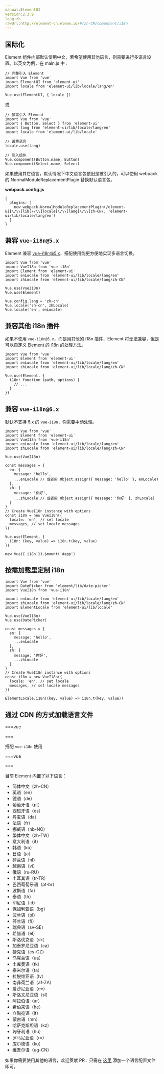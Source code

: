 ```yaml
---
manual:ElementUI
version:2.3.9
lang:zh
rawUrl:http://element-cn.eleme.io/#/zh-CN/component/i18n
---
```



##  国际化<a name="guo-ji-hua"></a>


Element 组件内部默认使用中文，若希望使用其他语言，则需要进行多语言设置。以英文为例，在 main.js 中：


```
// 完整引入 Element
import Vue from 'vue'
import ElementUI from 'element-ui'
import locale from 'element-ui/lib/locale/lang/en'

Vue.use(ElementUI, { locale })

```


或


```
// 按需引入 Element
import Vue from 'vue'
import { Button, Select } from 'element-ui'
import lang from 'element-ui/lib/locale/lang/en'
import locale from 'element-ui/lib/locale'

// 设置语言
locale.use(lang)

// 引入组件
Vue.component(Button.name, Button)
Vue.component(Select.name, Select)

```


如果使用其它语言，默认情况下中文语言包依旧是被引入的，可以使用 webpack 的 NormalModuleReplacementPlugin 替换默认语言包。



**webpack.config.js**


```
{
  plugins: [
    new webpack.NormalModuleReplacementPlugin(/element-ui[\/\\]lib[\/\\]locale[\/\\]lang[\/\\]zh-CN/, 'element-ui/lib/locale/lang/en')
  ]
}

```

##  兼容 `vue-i18n@5.x`<a name="jian-rong"></a>


Element 兼容 [vue-i18n@5.x](%1458 "")，搭配使用能更方便地实现多语言切换。


```
import Vue from 'vue'
import VueI18n from 'vue-i18n'
import Element from 'element-ui'
import enLocale from 'element-ui/lib/locale/lang/en'
import zhLocale from 'element-ui/lib/locale/lang/zh-CN'

Vue.use(VueI18n)
Vue.use(Element)

Vue.config.lang = 'zh-cn'
Vue.locale('zh-cn', zhLocale)
Vue.locale('en', enLocale)

```

##  兼容其他 i18n 插件<a name="jian-rong-qi-ta-i18n-cha-jian"></a>


如果不使用 `vue-i18n@5.x`，而是用其他的 i18n 插件，Element 将无法兼容，但是可以自定义 Element 的 i18n 的处理方法。


```
import Vue from 'vue'
import Element from 'element-ui'
import enLocale from 'element-ui/lib/locale/lang/en'
import zhLocale from 'element-ui/lib/locale/lang/zh-CN'

Vue.use(Element, {
  i18n: function (path, options) {
    // ...
  }
})

```

##  兼容 `vue-i18n@6.x`<a name="jian-rong-2"></a>


默认不支持 6.x 的 `vue-i18n`，你需要手动处理。


```
import Vue from 'vue'
import Element from 'element-ui'
import VueI18n from 'vue-i18n'
import enLocale from 'element-ui/lib/locale/lang/en'
import zhLocale from 'element-ui/lib/locale/lang/zh-CN'

Vue.use(VueI18n)

const messages = {
  en: {
    message: 'hello',
    ...enLocale // 或者用 Object.assign({ message: 'hello' }, enLocale)
  },
  zh: {
    message: '你好',
    ...zhLocale // 或者用 Object.assign({ message: '你好' }, zhLocale)
  }
}
// Create VueI18n instance with options
const i18n = new VueI18n({
  locale: 'en', // set locale
  messages, // set locale messages
})

Vue.use(Element, {
  i18n: (key, value) => i18n.t(key, value)
})

new Vue({ i18n }).$mount('#app')

```

##  按需加载里定制 i18n<a name="an-xu-jia-zai-li-ding-zhi-i18n"></a>

```
import Vue from 'vue'
import DatePicker from 'element/lib/date-picker'
import VueI18n from 'vue-i18n'

import enLocale from 'element-ui/lib/locale/lang/en'
import zhLocale from 'element-ui/lib/locale/lang/zh-CN'
import ElementLocale from 'element-ui/lib/locale'

Vue.use(VueI18n)
Vue.use(DatePicker)

const messages = {
  en: {
    message: 'hello',
    ...enLocale
  },
  zh: {
    message: '你好',
    ...zhLocale
  }
}
// Create VueI18n instance with options
const i18n = new VueI18n({
  locale: 'en', // set locale
  messages, // set locale messages
})

ElementLocale.i18n((key, value) => i18n.t(key, value))

```

##  通过 CDN 的方式加载语言文件<a name="tong-guo-cdn-de-fang-shi-jia-zai-yu-yan-wen-jian"></a>
===vue
<template>
<script src="//unpkg.com/vue"></script>
<script src="//unpkg.com/element-ui"></script>
<script src="//unpkg.com/element-ui/lib/umd/locale/en.js"></script>
</template>


<script>
  ELEMENT.locale(ELEMENT.lang.en)
</script>


===


搭配 `vue-i18n` 使用

===vue
<template>
<script src="//unpkg.com/vue"></script>
<script src="//unpkg.com/vue-i18n/dist/vue-i18n.js"></script>
<script src="//unpkg.com/element-ui"></script>
<script src="//unpkg.com/element-ui/lib/umd/locale/zh-CN.js"></script>
<script src="//unpkg.com/element-ui/lib/umd/locale/en.js"></script>
</template>


<script>
  Vue.locale('en', ELEMENT.lang.en)
  Vue.locale('zh-cn', ELEMENT.lang.zhCN)
</script>


===


目前 Element 内置了以下语言：


* 简体中文（zh-CN）
* 英语（en）
* 德语（de）
* 葡萄牙语（pt）
* 西班牙语（es）
* 丹麦语（da）
* 法语（fr）
* 挪威语（nb-NO）
* 繁体中文（zh-TW）
* 意大利语（it）
* 韩语（ko）
* 日语（ja）
* 荷兰语（nl）
* 越南语（vi）
* 俄语（ru-RU）
* 土耳其语（tr-TR）
* 巴西葡萄牙语（pt-br）
* 波斯语（fa）
* 泰语（th）
* 印尼语（id）
* 保加利亚语（bg）
* 波兰语（pl）
* 芬兰语（fi）
* 瑞典语（sv-SE）
* 希腊语（el）
* 斯洛伐克语（sk）
* 加泰罗尼亚语（ca）
* 捷克语（cs-CZ）
* 乌克兰语（ua）
* 土库曼语（tk）
* 泰米尔语（ta）
* 拉脱维亚语（lv）
* 南非荷兰语（af-ZA）
* 爱沙尼亚语（ee）
* 斯洛文尼亚语（sl）
* 阿拉伯语（ar）
* 希伯来语（he）
* 立陶宛语（lt）
* 蒙古语（mn）
* 哈萨克斯坦语（kz）
* 匈牙利语（hu）
* 罗马尼亚语（ro）
* 库尔德语（ku）
* 维吾尔语（ug-CN）


如果你需要使用其他的语言，欢迎贡献 PR：只需在 [这里](%1463 "") 添加一个语言配置文件即可。


